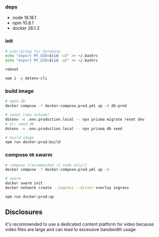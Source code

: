 ### deps
- node 18.18.1
- npm 10.8.1
- docker 26.1.2


### init
```sh
# user:group for database
echo "export MY_UID=$(id -u)" >> ~/.bashrc
echo "export MY_GID=$(id -g)" >> ~/.bashrc

reboot

npm i -g dotenv-cli
```


### build image
```sh
# open db
docker compose -f docker-compose.prod.yml up -d db-prod

# reset (new volume)
dotenv -e .env.production.local -- npx prisma migrate reset dev
# or: seed db
dotenv -e .env.production.local -- npx prisma db seed

# build image
npm run docker:prod:build
```


### compose `OR` swarm
```sh
# compose (recommended (1 node only))
docker compose -f docker-compose.prod.yml up -d

# swarm
docker swarm init
docker network create --ingress --driver overlay ingress

npm run docker:prod:up
```

## Disclosures
it's recommended to use a dedicated content platform for video because video files are large and can lead to excessive bandwidth usage
